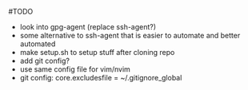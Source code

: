 #TODO

- look into gpg-agent (replace ssh-agent?)
- some alternative to ssh-agent that is easier to automate and better automated
- make setup.sh to setup stuff after cloning repo
- add git config?
- use same config file for vim/nvim
- git config: core.excludesfile = ~/.gitignore_global
